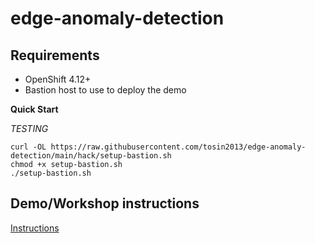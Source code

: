 # edge-anomaly-detection

## Requirements
- OpenShift 4.12+
- Bastion host to use to deploy the demo

**Quick Start**

*TESTING*
```
curl -OL https://raw.githubusercontent.com/tosin2013/edge-anomaly-detection/main/hack/setup-bastion.sh 
chmod +x setup-bastion.sh
./setup-bastion.sh
```

## Demo/Workshop instructions
[Instructions](workshop/README.md)